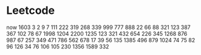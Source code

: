 # Leetcode
now
1603
3
2
9
7
111
222
319
268
339
999
777
888
22
66
88
321
123
387
367
102
78
67
1998
1204
2200
1235
123
321
432
654
226
345
1268
876
987
67
257
349
471
786
562
678
17
39
56
135
1385
496
879
1024
74
75
82
96
126
34
76
106
105
230
1356
1589
332
